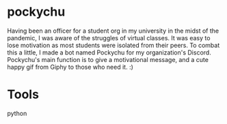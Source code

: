# pockychu
Having been an officer for a student org in my university in the midst of the pandemic, I was aware of the struggles of virtual classes. It was easy to lose motivation as most students were isolated from their peers. To combat this a little, I made a bot named Pockychu for my organization's Discord. Pockychu's main function is to give a motivational message, and a cute happy gif from Giphy to those who need it. :)

# Tools
python
